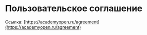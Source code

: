 Пользовательское соглашение
===========================

Ссылка: [https://academyopen.ru/agreement](https://academyopen.ru/agreement)